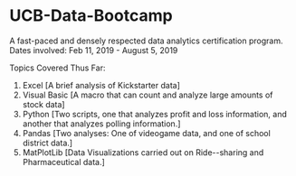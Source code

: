 # UCB-Data-Bootcamp
A fast-paced and densely respected data analytics certification program.
Dates involved: Feb 11, 2019 - August 5, 2019

Topics Covered Thus Far:
1) Excel            [A brief analysis of Kickstarter data]
2) Visual Basic     [A macro that can count and analyze large amounts of stock data]
3) Python           [Two scripts, one that analyzes profit and loss information, and another that analyzes polling information.]
4) Pandas           [Two analyses: One of videogame data, and one of school district data.]
5) MatPlotLib       [Data Visualizations carried out on Ride--sharing and Pharmaceutical data.]
